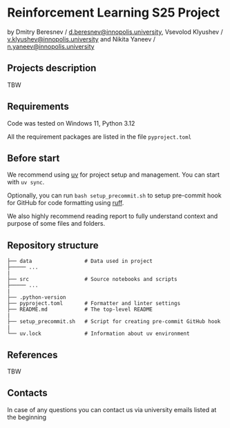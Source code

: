 # Reinforcement Learning S25 Project

by Dmitry Beresnev / <d.beresnev@innopolis.university>, Vsevolod Klyushev / <v.klyushev@innopolis.university> and Nikita Yaneev / <n.yaneev@innopolis.university>

## Projects description

TBW

## Requirements

Code was tested on Windows 11, Python 3.12

All the requirement packages are listed in the file `pyproject.toml`

## Before start

We recommend using [uv](https://docs.astral.sh/uv/) for project setup and management.
You can start with `uv sync`.

Optionally, you can run `bash setup_precommit.sh` to setup pre-commit hook for GitHub for code formatting using [ruff](https://docs.astral.sh/ruff/).

We also highly recommend reading report to fully understand context and purpose of some files and folders.

## Repository structure

```text
├── data                 # Data used in project
├───── ...
|
├── src                  # Source notebooks and scripts
├───── ...
|
├── .python-version
├── pyproject.toml       # Formatter and linter settings
├── README.md            # The top-level README
|
├── setup_precommit.sh   # Script for creating pre-commit GitHub hook
|
└── uv.lock              # Information about uv environment
```

## References

TBW

## Contacts

In case of any questions you can contact us via university emails listed at the beginning
